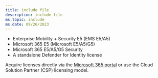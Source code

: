 ```yaml
---
title: include file
description: include file
ms.topic: include
ms.date: 09/26/2023
---
```


- Enterprise Mobility + Security E5 (EMS E5/A5)
- Microsoft 365 E5 (Microsoft E5/A5/G5)
- Microsoft 365 E5/A5/G5 Security
- A standalone Defender for Identity license

Acquire licenses directly via the [Microsoft 365 portal](https://www.microsoft.com/cloud-platform/enterprise-mobility-security-pricing) or use the Cloud Solution Partner (CSP) licensing model.
